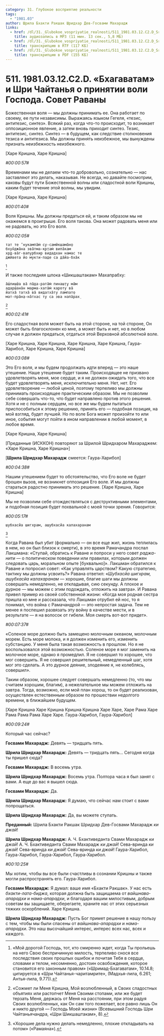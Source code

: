 ```yaml
---
category: 31. Глубокое восприятие реальности
tags:
  - "1981.03"
author: Шрила Бхакти Ракшак Шридхар Дев-Госвами Махарадж
links:
  - href: /dl/31._Glubokoe_vospriyatie_realnosti/511_1981.03.12.C2.D_SridharMj_Bhagavatam_i_Shri_Chajtanja_o_prinjatii_voli_Gospoda__Sovet_Ravany.mp3
    title: аудиозапись в MP3 (11 мин. 13 сек., 5,8 МБ)
  - href: /dl/31._Glubokoe_vospriyatie_realnosti/511_1981.03.12.C2.D_SridharMj_Bhagavatam_i_Shri_Chajtanja_o_prinjatii_voli_Gospoda__Sovet_Ravany.rtf
    title: транскрипцию в RTF (117 КБ)
  - href: /dl/31._Glubokoe_vospriyatie_realnosti/511_1981.03.12.C2.D_SridharMj_Bhagavatam_i_Shri_Chajtanja_o_prinjatii_voli_Gospoda__Sovet_Ravany.pdf
    title: транскрипцию в PDF (155 КБ)
---
```


# 511. 1981.03.12.C2.D. «Бхагаватам» и Шри Чайтанья о принятии воли Господа. Совет Раваны

Божественная воля — мы должны принимать ее. Она работает по своему, ее пути независимы. Выражаясь языком Гегеля, «тезис, антитезис, синтез». Всякий раз, когда что-то происходит, то возникает оппозиционное явление, а затем вновь приходит синтез. Тезис, антитезис, синтез. Синтез — в будущем, как следствие столкновения тезиса и антитезиса. Мы должны принять неизбежное, мы вынуждены признать неизбежность неизбежного.

[Харе Кришна, Харе Кришна]

*#00:00:57#*

Временами мы не делаем что-то добровольно, сознательно — нас заставляют это делать, наказывая. Не всегда, но давайте посмотрим, каковы будут пути Божественной волны или сладостной воли Кришны, каким будет течение этой волны, мы увидим.

[Харе Кришна, Харе Кришна]

*#00:01:40#*

Воля Кришны. Мы должны предаться ей, и таким образом мы не окажемся в проигрыше. Его воля такова. Она может радовать меня или не радовать, но это Его воля.

*#00:02:05#*

    тат те ’нукампа̄м̇ су-самӣкшама̄н̣о
    бхун̃джа̄на эва̄тма-кр̣там̇ випа̄кам
    хр̣д-ва̄г-вапурбхир видадхан намас те
    джӣвета йо мукти-паде са да̄йа-бха̄к
[^_ftn1]

И также последняя шлока «Шикшаштакам» Махапрабху:

    а̄ш́лиш̣йа ва̄ па̄да-рата̄м̇ пинаш̣т̣у ма̄м
    адарш́ана̄н марма-хата̄м̇ кароту ва̄
    йатха̄ татха̄ ва̄ видатха̄ту лампат̣о
    мат-пра̄н̣а-на̄тхас ту са эва напа̄рах̣
[^_ftn2]

*#00:02:41#*

Его сладостная воля может быть на этой стороне, на той стороне, Он может быть благосклонен ко мне, а может быть и нет, но в любом случае я должен предаться, отдаться этой Верховной абсолютной воле.

[Харе Кришна, Харе Кришна, Харе Кришна, Харе Кришна, Гаура-Харибол, Харе Кришна, Харе Кришна]

*#00:03:08#*

Это Его воля, и мы будем продолжать идти вперед — это наше утешение. Наше утешение будет таким. Происходящее не призвано удовлетворять меня, мое сердце, и я не должен ожидать того, что все будет удовлетворять меня, исключительно меня. Нет, нет. Его удовлетворение — любой ценой, поэтому терпеливо мы должны принимать происходящее практическим образом. Мы не позволим себе совершать что-то, что будет направлено против этого решения. Хотя и не с полным сердцем, но все же мы будем пытаться приспособиться к этому решению, принять его — подобная позиция, на мой взгляд, будет лучшей. Но по воле Бога может произойти то или иное, события могут пойти в ином направлении в любой момент, в любое время.

[Харе Кришна, Харе Кришна]

[Преданные (ИСККОН) повторяют за Шрилой Шридхаром Махараджем: «Харе Кришна, Харе Кришна»]

[**Шрила Шридхар Махарадж** смеется: Гаура-Харибол]

*#00:04:38#*

Нашим утешением будет то обстоятельство, что Его воле не будет брошен вызов, не возникнет оппозиция Его воле. И мы должны стараться радостно принимать это решение. [Харе Кришна, Харе Кришна]

Мы не позволим себе отождествляться с деструктивными элементами, и подобная позиция будет похвальной с моей точки зрения. Говорится:

*#00:05:17#*

    шубхасйа шигхрам, ашубхасйа калахаранам
[^_ftn3]

Когда Равана был убит (формально — он все еще жил, жизнь теплилась в нем, но он был близок к смерти), в это время Рамачандра послал Лакшмана: «Ступай, обратись к Раване и попроси у него совет *раджа-нити* — о политическом поведении или правилах, которым должен следовать царь, моральном опыте [буквально]». Лакшман обратился к Раване и попросил совет: «Как управлять царством? Какую стратегию, тактику мы должны усвоить?» Равана ответил: «*Шубхасйа шигхрам, ашубхасйа калахаранам* — хорошие, благие шаги мы должны совершать немедленно, не откладывая, сию секунду. А плохое и дурное — мы можем с этим подождать, отложить на завтра». И Равана привел пример из своей собственной жизни: «Когда моя родная сестра пришла ко мне и рассказала, что Лакшман отрубил ей нос, то я понимал, что война с Рамачандрой — это непростая задача. Тем не менее я поспешил развязать эту войну в качестве мести, и в результате — я на волосок от гибели. Моя смерть вот-вот придет».

*#00:07:37#*

«Соленое море должно быть замещено молочным океаном, молочным морем. Есть море молока, и я должен изменить его, изменить субстанцию. У меня была такая возможность в прошлом. Но я не воспользовался этой возможностью. Соленое море я мог заменить на молочное море, однако я промедлил. Я не совершил то хорошее, что мог совершить. Я не совершил решительный, немедленный шаг, хотя мог это сделать. А это дурное деяние, злодеяние я, не колеблясь, совершил».

Таким образом, хорошее следует совершать немедленно (то, что мы считаем хорошим, благим), а нежелательное мы можем отложить на завтра. Тогда, возможно, если мой план хорош, то он будет реализован, осуществлен естественным образом по прошествии недолгого времени, в ближайшем будущем.

[Харе Кришна Харе Кришна Кришна Кришна Харе Харе, Харе Рама Харе Рама Рама Рама Харе Харе. Гаура-Харибол, Гаура-Харибол]

*#00:09:24#*

Который час сейчас?

**Госвами Махарадж:** Девять — тридцать пять.

**Шрила Шридхар Махарадж:** Девять — тридцать пять… Сегодня когда ты пришел сюда?

**Госвами Махарадж:** В восемь утра.

**Шрила Шридхар Махарадж:** Восемь утра. Полтора часа я был занят с вами. А еще до вас я вышел сюда.

**Госвами Махарадж:** Да.

**Шрила Шридхар Махарадж:** Я думаю, что сейчас нам стоит с вами попрощаться.

**Шрила Шридхар Махарадж:** Да, вы можете ступать.

**Преданный:** Шрила Бхакти Ракшак Шридхар Дев-Госвами Махарадж *ки джай*!

**Шрила Шридхар Махарадж:** А. Ч. Бхактиведанта Свами Махарадж *ки джай*! А. Ч. Бхактиведанта Свами Махарадж *ки джай*! Сева-вринда *ки джай*! Сева-вринда *ки джай*! Сева-вринда *ки джай*! Гаура-Харибол, Гаура-Харибол, Гаура-Харибол, Гаура-Харибол.

*#00:10:25#*

Мы хотим, чтобы вы все были счастливы в сознании Кришны и также могли распространять его. Гаура-Харибол.

**Госвами Махарадж:** Я думал: ваше имя «Бхакти Ракшак». У нас есть *бхакти-лата-биджа*, которая должна быть защищаема от *вайшнава-апарадхи* и *нама-апарадхи*, и благодаря вашим милостивым, добрым советам вы защищаете, оберегаете, храните нас от этих серьезных тяжких оскорблений. Харе Кришна.

**Шрила Шридхар Махарадж:** Пусть Бог примет решение в нашу пользу с тем, чтобы мы были спасены от *вайшнава-апарадхи* и *нама-апарадхи*. Это наш высочайший интерес, интерес всех нас, всех и каждого.



[^_ftn1]: «Мой дорогой Господь, тот, кто смиренно ждет, когда Ты прольешь на него Свою беспричинную милость, терпеливо снося все последствия своих прошлых ошибок и почитая Тебя в сердце, словами и телом, несомненно, достоин освобождения, которое становится его законным правом» («Шримад-Бхагаватам», 10.14.8; цитируется в «Шри Чайтанья-чаритамрите», (Мадхья-лила, 6.261; Антья-лила, 9.77)).

[^_ftn2]: «Сожмет ли Меня Кришна, Мой возлюбленный, в Своих сладостных объятиях или растопчет Меня Своими стопами, или же будет терзать Меня, держась от Меня на расстоянии, при этом радуя Своих возлюбленных, как Он сам того пожелает, все равно лишь Он и никто другой — Господь Моей жизни» (Всевышний Господь Шри Чайтаньячандра, «Шри Шикшаштакам», 8).

[^_ftn3]: «Хорошие дела нужно делать немедленно, плохие откладывать на потом» («Рамаяна»).

